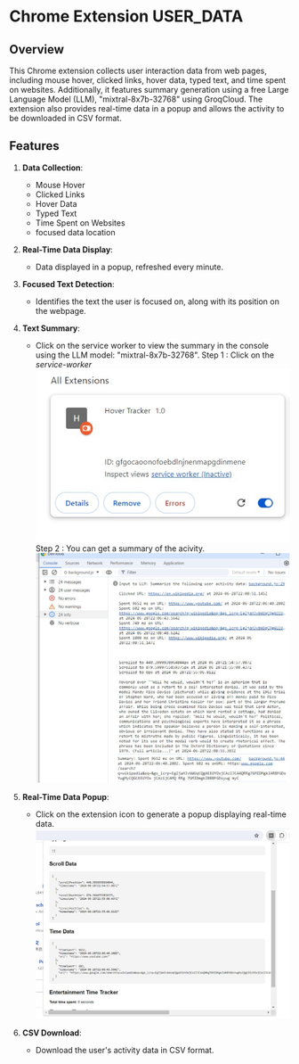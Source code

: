 # Chrome Extension USER_DATA

## Overview

This Chrome extension collects user interaction data from web pages, including mouse hover, clicked links, hover data, typed text, and time spent on websites. Additionally, it features summary generation using a free Large Language Model (LLM), "mixtral-8x7b-32768" using GroqCloud. The extension also provides real-time data in a popup and allows the activity to be downloaded in CSV format.

## Features

1. **Data Collection**:
   - Mouse Hover
   - Clicked Links
   - Hover Data
   - Typed Text
   - Time Spent on Websites
   - focused data location 

2. **Real-Time Data Display**:
   - Data displayed in a popup, refreshed every minute.

3. **Focused Text Detection**:
   - Identifies the text the user is focused on, along with its position on the webpage.

4. **Text Summary**:
   - Click on the service worker to view the summary in the console using the LLM model: "mixtral-8x7b-32768".
   Step 1 : Click on the *service-worker* ![alt text](Images/view-LLM-consol.jpg)
   Step 2 : You can get a summary of the acivity. ![alt text](Images/click-on-service-worker-to-LLM.jpg) 


5. **Real-Time Data Popup**:
   - Click on the extension icon to generate a popup displaying real-time data.
   ![alt text](Images/how-data-is-displayed.jpg)

6. **CSV Download**:
   - Download the user's activity data in CSV format.

